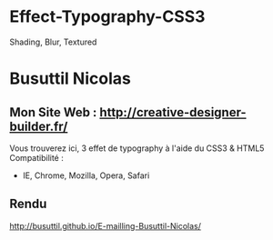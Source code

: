 Effect-Typography-CSS3
======================

Shading, Blur, Textured
#  Busuttil Nicolas
## Mon Site  Web : http://creative-designer-builder.fr/

Vous trouverez ici, 3 effet de typography  à l'aide du CSS3 & HTML5
Compatibilité :

* IE, Chrome, Mozilla, Opera, Safari





## Rendu

http://busuttil.github.io/E-mailling-Busuttil-Nicolas/
